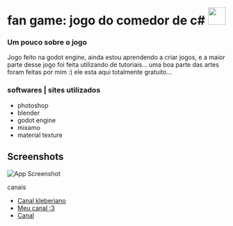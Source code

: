 # fan game: jogo do comedor de c# <img width="40" height="40" src="https://github.com/danielBRTanimacao/godot-game-comedor-de-c/assets/93400508/cba20c02-afa1-47c0-8cd0-49e367905b6e"/>

<h3>Um pouco sobre o jogo</h3>

Jogo feito na godot engine, ainda estou aprendendo a criar jogos, e a maior parte desse jogo foi feita utilizando de tutoriais...
uma boa parte das artes foram feitas por mim :) ele esta aqui totalmente gratuito...

### softwares | sites utilizados 
- photoshop
- blender
- godot engine
- mixamo
- material texture
  
## Screenshots

![App Screenshot](https://via.placeholder.com/468x300?text=App+Screenshot+Here)

canais

- <a href="https://www.youtube.com/@CanalKleberiano">Canal kleberiano</a>
- <a href="https://www.youtube.com/channel/UCS88R5WOovJNe3NtS0OhUfg">Meu canal :3</a>
- <a href="https://www.youtube.com/@MobGenerico">Canal</a>
